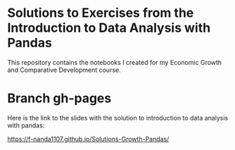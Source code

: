 # Solutions to Exercises from the Introduction to Data Analysis with Pandas
This repository contains the notebooks I created for my Economic Growth and Comparative Development course.
# Branch gh-pages
Here is the link to the slides with the solution to introduction to data analysis with pandas: 

https://f-nanda1107.github.io/Solutions-Growth-Pandas/
